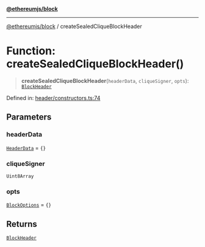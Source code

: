 [**@ethereumjs/block**](../README.md)

***

[@ethereumjs/block](../README.md) / createSealedCliqueBlockHeader

# Function: createSealedCliqueBlockHeader()

> **createSealedCliqueBlockHeader**(`headerData`, `cliqueSigner`, `opts`): [`BlockHeader`](../classes/BlockHeader.md)

Defined in: [header/constructors.ts:74](https://github.com/ethereumjs/ethereumjs-monorepo/blob/master/packages/block/src/header/constructors.ts#L74)

## Parameters

### headerData

[`HeaderData`](../interfaces/HeaderData.md) = `{}`

### cliqueSigner

`Uint8Array`

### opts

[`BlockOptions`](../interfaces/BlockOptions.md) = `{}`

## Returns

[`BlockHeader`](../classes/BlockHeader.md)
